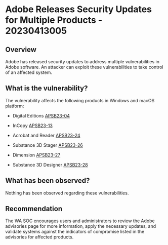# Adobe Releases Security Updates for Multiple Products - 20230413005

## Overview

Adobe has released security updates to address multiple vulnerabilities in Adobe software. An attacker can exploit these vulnerabilities to take control of an affected system.

## What is the vulnerability?

The vulnerability affects the following products in Windows and macOS platform:

- Digital Editions [APSB23-04](https://helpx.adobe.com/security/products/Digital-Editions/apsb23-04.html "Security Updates Available for Adobe Digital Editions | APSB23-04")

- InCopy [APSB23-13](https://helpx.adobe.com/security/products/incopy/apsb23-13.html "Security Update Available for Adobe InCopy | APSB23-13")

- Acrobat and Reader [APSB23-24](https://helpx.adobe.com/security/products/acrobat/apsb23-24.html "Security update available for Adobe Acrobat and Reader | APSB23-24")

- Substance 3D Stager [APSB23-26](https://helpx.adobe.com/security/products/substance3d_stager/apsb23-26.html "Security updates available for Substance 3D Stager | APSB23-26")

- Dimension [APSB23-27](https://helpx.adobe.com/security/products/dimension/apsb23-27.html "Security updates available for Dimension | APSB23-27")

- Substance 3D Designer [APSB23-28](https://helpx.adobe.com/security/products/substance3d_designer/apsb23-28.html "Security updates available for Substance 3D Designer | APSB23-28")

## What has been observed?

Nothing has been observed regarding these vulnerabilities.

## Recommendation

The WA SOC encourages users and administrators to review the Adobe advisories page for more information, apply the necessary updates, and validate systems against the indicators of compromise listed in the advisories for affected products.
